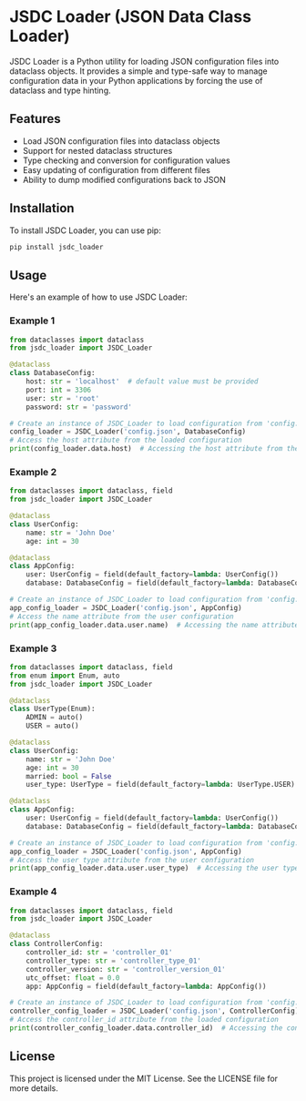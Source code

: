 # JSDC Loader (JSON Data Class Loader)

JSDC Loader is a Python utility for loading JSON configuration files into dataclass objects. It provides a simple and type-safe way to manage configuration data in your Python applications by forcing the use of dataclass and type hinting.

## Features

- Load JSON configuration files into dataclass objects
- Support for nested dataclass structures
- Type checking and conversion for configuration values
- Easy updating of configuration from different files
- Ability to dump modified configurations back to JSON

## Installation

To install JSDC Loader, you can use pip:

```bash
pip install jsdc_loader
```

## Usage

Here's an example of how to use JSDC Loader:

### Example 1
```python
from dataclasses import dataclass
from jsdc_loader import JSDC_Loader

@dataclass
class DatabaseConfig:
    host: str = 'localhost'  # default value must be provided
    port: int = 3306
    user: str = 'root'
    password: str = 'password'

# Create an instance of JSDC_Loader to load configuration from 'config.json'
config_loader = JSDC_Loader('config.json', DatabaseConfig)
# Access the host attribute from the loaded configuration
print(config_loader.data.host)  # Accessing the host attribute from the loaded data
```

### Example 2
```python
from dataclasses import dataclass, field
from jsdc_loader import JSDC_Loader

@dataclass
class UserConfig:
    name: str = 'John Doe'
    age: int = 30

@dataclass
class AppConfig:
    user: UserConfig = field(default_factory=lambda: UserConfig())
    database: DatabaseConfig = field(default_factory=lambda: DatabaseConfig())

# Create an instance of JSDC_Loader to load configuration from 'config.json'
app_config_loader = JSDC_Loader('config.json', AppConfig)
# Access the name attribute from the user configuration
print(app_config_loader.data.user.name)  # Accessing the name attribute from the loaded data
```

### Example 3
```python
from dataclasses import dataclass, field
from enum import Enum, auto
from jsdc_loader import JSDC_Loader

@dataclass
class UserType(Enum):
    ADMIN = auto()
    USER = auto()

@dataclass
class UserConfig:
    name: str = 'John Doe'
    age: int = 30
    married: bool = False
    user_type: UserType = field(default_factory=lambda: UserType.USER)

@dataclass
class AppConfig:
    user: UserConfig = field(default_factory=lambda: UserConfig())
    database: DatabaseConfig = field(default_factory=lambda: DatabaseConfig())

# Create an instance of JSDC_Loader to load configuration from 'config.json'
app_config_loader = JSDC_Loader('config.json', AppConfig)
# Access the user type attribute from the user configuration
print(app_config_loader.data.user.user_type)  # Accessing the user type attribute from the loaded data
```

### Example 4
```python
from dataclasses import dataclass, field
from jsdc_loader import JSDC_Loader

@dataclass
class ControllerConfig:
    controller_id: str = 'controller_01'
    controller_type: str = 'controller_type_01'
    controller_version: str = 'controller_version_01'
    utc_offset: float = 0.0
    app: AppConfig = field(default_factory=lambda: AppConfig())

# Create an instance of JSDC_Loader to load configuration from 'config.json'
controller_config_loader = JSDC_Loader('config.json', ControllerConfig)
# Access the controller_id attribute from the loaded configuration
print(controller_config_loader.data.controller_id)  # Accessing the controller_id attribute from the loaded data
```

## License

This project is licensed under the MIT License. See the LICENSE file for more details.